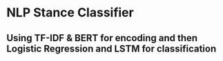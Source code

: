 # NLP Stance Classifier
## Using TF-IDF & BERT for encoding and then Logistic Regression and LSTM for classification

